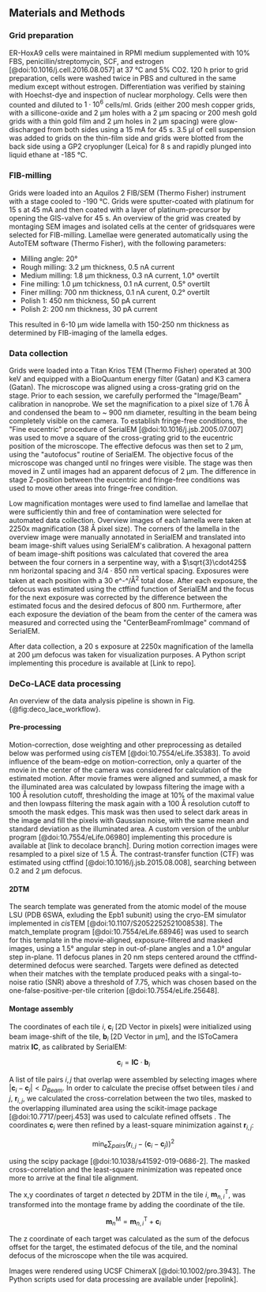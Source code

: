 ## Materials and Methods

### Grid preparation

ER-HoxA9 cells were maintained in RPMI medium supplemented with 10% FBS,
penicillin/streptomycin, SCF, and estrogen [@doi:10.1016/j.cell.2016.08.057] at
37 °C and 5% CO2. 120 h prior to grid preparation, cells were washed twice in PBS
and cultured in the same medium except without estrogen. Differentiation was
verified by staining with Hoechst-dye and inspection of nuclear morphology.
Cells were then counted and diluted to $1\cdot10^6$ cells/ml. Grids (either 200
mesh copper grids, with a sillicone-oxide and 2 µm holes with a 2 µm spacing or
200 mesh gold grids with a thin gold film and 2 µm holes in 2 µm spacing) were
glow-discharged from both sides using a 15 mA for 45 s. 3.5 µl of cell suspension
was added to grids on the thin-film side and grids were blotted from the back
side using a GP2 cryoplunger (Leica) for 8 s and rapidly plunged into liquid
ethane at -185 °C. 

### FIB-milling

Grids were loaded into an Aquilos 2 FIB/SEM (Thermo Fisher) instrument with a
stage cooled to -190 °C. Grids were sputter-coated with platinum for 15 s at 45 mA
and then coated with a layer of platinum-precursor by opening the GIS-valve for
45 s. An overview of the grid was created by montaging SEM images and isolated
cells at the center of gridsquares were selected for FIB-milling. Lamellae were
generated automatically using the AutoTEM software (Thermo Fisher), with the
following parameters:

- Milling angle: 20°
- Rough milling: 3.2 µm thickness, 0.5 nA current
- Medium milling: 1.8 µm thickness, 0.3 nA current, 1.0° overtilt
- Fine milling: 1.0 µm tchickness, 0.1 nA current, 0.5° overtilt
- Finer milling: 700 nm thickness, 0.1 nA curent, 0.2° overtilt
- Polish 1: 450 nm thickness, 50 pA current
- Polish 2: 200 nm thickness, 30 pA current

This resulted in 6-10 µm wide lamella with 150-250 nm thickness as determined by
FIB-imaging of the lamella edges.

### Data collection

Grids were loaded into a Titan Krios TEM (Thermo Fisher) operated at 300 keV and
equipped with a BioQuantum energy filter (Gatan) and K3 camera (Gatan). The
microscope was aligned using a cross-grating grid on the stage. Prior to each
session, we carefully performed the "Image/Beam" calibration in nanoprobe. We
set the magnification to a pixel size of 1.76 Å and condensed the beam to ~ 900 nm
diameter, resulting in the beam being completely visible on the camera. To
establish fringe-free conditions, the "Fine eucentric" procedure of SerialEM [@doi:10.1016/j.jsb.2005.07.007] was
used to move a square of the cross-grating grid to the eucentric position of the
microscope. The effective defocus was then set to 2 µm, using the "autofocus"
routine of SerialEM. The objective focus of the microscope was changed until no
fringes were visible. The stage was then moved in Z until images had an apparent
defocus of 2 µm. The difference in stage Z-position between the eucentric and
fringe-free conditions was used to move other areas into fringe-free condition.

Low magnification montages were used to find lamellae and lamellae that were
sufficiently thin and free of contamination were selected for automated data
collection. Overview images of each lamella were taken at 2250x magnification
(38 Å pixel size). The corners of the lamella in the overview image were manually
annotated in SerialEM and translated into beam image-shift values using SerialEM's
calibration. A hexagonal pattern of beam image-shift positions was calculated
that covered the area between the four corners in a serpentine way, with a
$\sqrt{3}\cdot425$ nm horizontal spacing and $3/4\cdot 850$ nm vertical spacing. Exposures were
 taken at each position with a 30 e^-^/Å$^2$ total dose. After each exposure, the
defocus was estimated using the ctffind function of SerialEM and the focus for
the next exposure was corrected by the difference between the estimated focus
and the desired defocus of 800 nm. Furthermore, after each exposure the
deviation of the beam from the center of the camera was measured and corrected
using the "CenterBeamFromImage" command of SerialEM.

After data collection, a 20 s exposure at 2250x magnification of the lamella at
200 μm defocus was taken for visualization purposes. A Python script implementing
this procedure is available at [Link to repo].

### DeCo-LACE data processing

An overview of the data analysis pipeline is shown in Fig.
{@fig:deco_lace_workflow}. 

#### Pre-processing 
Motion-correction, dose weighting and other preprocessing as detailed below was performed using *cis*TEM [@doi:10.7554/eLife.35383]. To avoid influence of the beam-edge on motion-correction, only a quarter of the
movie in the center of the camera was considered for calculation of the
estimated motion. After movie frames were aligned and summed, a mask for the
illuminated area was calculated by lowpass filtering the image with a 100 Å
resolution cutoff, thresholding the image at 10% of the maximal value and then lowpass
filtering the mask again with a 100 Å resolution cutoff to smooth the mask edges. This mask was
then used to select dark areas in the image and fill the pixels with
Gaussian noise, with the same mean and standard deviation as the illuminated
area. A custom version of the unblur program [@doi:10.7554/eLife.06980]
implementing this procedure is available at [link to decolace branch]. During motion correction images were resampled to a pixel size of 1.5 Å. The
contrast-transfer function (CTF) was estimated using ctffind
[@doi:10.1016/j.jsb.2015.08.008], searching between 0.2 and 2 μm defocus. 

#### 2DTM

The search template was generated from the atomic model of the mouse LSU
(PDB 6SWA, exluding the Epb1 subunit) using the cryo-EM simulator implemented in *cis*TEM
[@doi:10.1107/S2052252521008538]. The
match_template program [@doi:10.7554/eLife.68946] was used to search for this
template in the movie-aligned, exposure-filtered and masked images, using a 1.5°
angular step in out-of-plane angles and a 1.0° angular step in-plane. 11 defocus
planes in 20 nm steps centered around the ctffind-determined defocus were searched. Targets
were defined as detected when their matches with the template produced peaks
with a singal-to-noise ratio (SNR) above a threshold of 7.75, which was chosen
based on the one-false-positive-per-tile criterion [@doi:10.7554/eLife.25648].

#### Montage assembly

The coordinates of each tile $i$,
$\mathbf{c}_{i}$ [2D Vector in pixels] were initialized using beam image-shift of the tile, $\mathbf{b}_i$ [2D Vector in μm],
and the ISToCamera matrix $\mathbf{IC}$, as calibrated by SerialEM: 

$$\mathbf{c}_{i} = \mathbf{IC} \cdot \mathbf{b}_i$$

A list of tile pairs $i,j$ that overlap were assembled by selecting images where
$|\mathbf{c}_i-\mathbf{c}_j| < D_{Beam}$. In order to calculate the precise offset between tiles $i$ and $j$, $\mathbf{r}_{i,j}$, we calculated the cross-correlation between the two tiles, masked to the overlapping illuminated area using the scikit-image
package [@doi:10.7717/peerj.453] was used to calculate refined offsets . The coordinates $\mathbf{c}_{i}$ were then refined by a least-square minimization against $\mathbf{r}_{i,j}$:

$$ \displaystyle{\min_{\mathbf{c}} \sum_{pairs}{(\mathbf{r}_{i,j} - (\mathbf{c}_i-\mathbf{c}_j))^2}}$$

using the scipy package [@doi:10.1038/s41592-019-0686-2]. The masked cross-correlation and the least-square minimization was repeated once more to arrive at the final tile alignment. 

The x,y coordinates of target $n$ detected by 2DTM in the tile $i$,
$\textbf{m}^\textrm{T}_{n,i}$, was transformed into the montage frame by adding
the coordinate of the tile.

$$ \textbf{m}^\textrm{M}_n = \textbf{m}^\textrm{T}_{n,i} + \textbf{c}_i$$

The z coordinate of each target was calculated as the sum of the defocus offset
for the target, the estimated defocus of the tile, and the nominal defocus of
the microscope when the tile was acquired. 

Images were rendered using UCSF ChimeraX [@doi:10.1002/pro.3943]. The Python scripts used for data processing are available
under [repolink].

